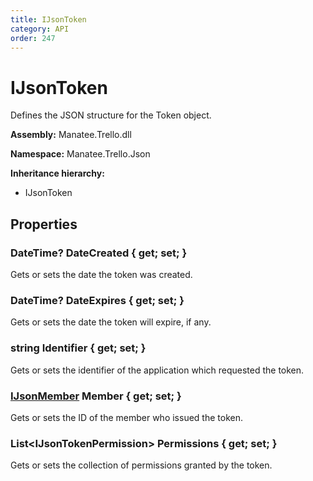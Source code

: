```yaml
---
title: IJsonToken
category: API
order: 247
---
```


# IJsonToken

Defines the JSON structure for the Token object.

**Assembly:** Manatee.Trello.dll

**Namespace:** Manatee.Trello.Json

**Inheritance hierarchy:**

- IJsonToken

## Properties

### DateTime? DateCreated { get; set; }

Gets or sets the date the token was created.

### DateTime? DateExpires { get; set; }

Gets or sets the date the token will expire, if any.

### string Identifier { get; set; }

Gets or sets the identifier of the application which requested the token.

### [IJsonMember](IJsonMember#ijsonmember) Member { get; set; }

Gets or sets the ID of the member who issued the token.

### List&lt;IJsonTokenPermission&gt; Permissions { get; set; }

Gets or sets the collection of permissions granted by the token.

